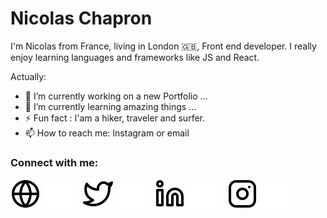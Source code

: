 # Nicolas Chapron
I'm Nicolas from France, living in London 🇬🇧, Front end developer. I really enjoy learning languages and frameworks like JS and React. 

<!---
NChapron/NChapron is a ✨ special ✨ repository because its `README.md` (this file) appears on your GitHub profile.
You can click the Preview link to take a look at your changes.
--->

Actually:

- 🔭 I’m currently working on a new Portfolio ...
- 🌱 I’m currently learning amazing things ...
- ⚡ Fun fact : I'am a hiker, traveler and surfer.
- 📫 How to reach me: Instagram or email

### Connect with me:

[![img_contact](./img/globe-light.svg)](https://nicolas-chapron.com#gh-light-mode-only)
[![img_contact](./img/globe-dark.svg)](https://nicolas-chapron.com#gh-dark-mode-only)
&nbsp;&nbsp;
[![img_contact](./img/twitter-light.svg)](https://nicolas-chapron.com#gh-light-mode-only)
[![img_contact](./img/twitter-dark.svg)](https://nicolas-chapron.com#gh-dark-mode-only)
&nbsp;&nbsp;
[![img_contact](./img/linkedin-light.svg)](https://www.linkedin.com/in/nicolas-chapron/#gh-light-mode-only)
[![img_contact](./img/linkedin-dark.svg)](https://www.linkedin.com/in/nicolas-chapron/#gh-dark-mode-only)
&nbsp;&nbsp;
[![img_contact](./img/instagram-light.svg)](https://www.instagram.com/nicolas.chapron/#gh-light-mode-only)
[![img_contact](./img/instagram-dark.svg)](https://www.instagram.com/nicolas.chapron/#gh-dark-mode-only)
